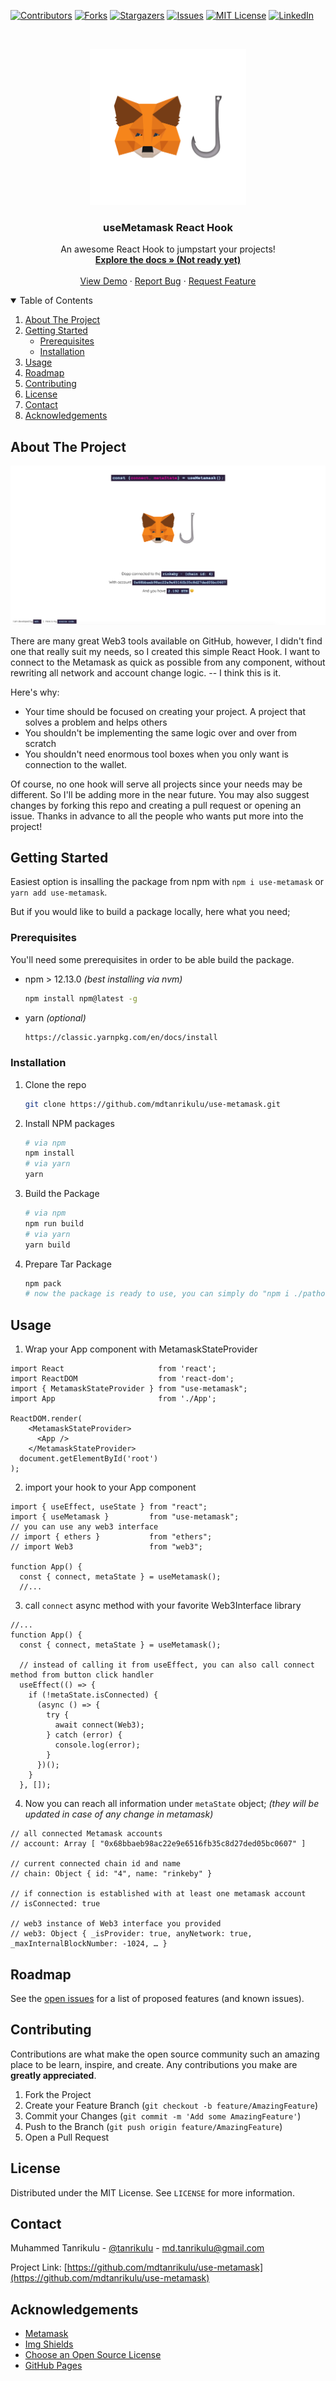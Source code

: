 [![Contributors][contributors-shield]][contributors-url]
[![Forks][forks-shield]][forks-url]
[![Stargazers][stars-shield]][stars-url]
[![Issues][issues-shield]][issues-url]
[![MIT License][license-shield]][license-url]
[![LinkedIn][linkedin-shield]][linkedin-url]



<!-- PROJECT LOGO -->
<br />
<p align="center">
  <a href="https://github.com/mdtanrikulu/use-metamask">
    <img src="example/public/logo512.png" alt="Logo" width="250" height="250">
  </a>

  <h3 align="center">useMetamask React Hook</h3>

  <p align="center">
    An awesome React Hook to jumpstart your projects!
    <br />
    <a href="https://github.com/mdtanrikulu/use-metamask"><strong>Explore the docs » (Not ready yet)</strong></a>
    <br />
    <br />
    <a href="https://mdtanrikulu.github.io/use-metamask">View Demo</a>
    ·
    <a href="https://github.com/mdtanrikulu/use-metamask/issues">Report Bug</a>
    ·
    <a href="https://github.com/mdtanrikulu/use-metamask/issues">Request Feature</a>
  </p>
</p>



<!-- TABLE OF CONTENTS -->
<details open="open">
  <summary>Table of Contents</summary>
  <ol>
    <li>
      <a href="#about-the-project">About The Project</a>
    </li>
    <li>
      <a href="#getting-started">Getting Started</a>
      <ul>
        <li><a href="#prerequisites">Prerequisites</a></li>
        <li><a href="#installation">Installation</a></li>
      </ul>
    </li>
    <li><a href="#usage">Usage</a></li>
    <li><a href="#roadmap">Roadmap</a></li>
    <li><a href="#contributing">Contributing</a></li>
    <li><a href="#license">License</a></li>
    <li><a href="#contact">Contact</a></li>
    <li><a href="#acknowledgements">Acknowledgements</a></li>
  </ol>
</details>



<!-- ABOUT THE PROJECT -->
## About The Project

[![Product Name Screen Shot][product-screenshot]]()

There are many great Web3 tools available on GitHub, however, I didn't find one that really suit my needs, so I created this simple React Hook. I want to connect to the Metamask as quick as possible from any component, without rewriting all network and account change logic. -- I think this is it.

Here's why:
* Your time should be focused on creating your project. A project that solves a problem and helps others
* You shouldn't be implementing the same logic over and over from scratch
* You shouldn't need enormous tool boxes when you only want is connection to the wallet.

Of course, no one hook will serve all projects since your needs may be different. So I'll be adding more in the near future. You may also suggest changes by forking this repo and creating a pull request or opening an issue. Thanks in advance to all the people who wants put more into the project!


<!-- GETTING STARTED -->
## Getting Started

Easiest option is insalling the package from npm with `npm i use-metamask` or `yarn add use-metamask`.

But if you would like to build a package locally, here what you need;

### Prerequisites

You'll need some prerequisites in order to be able build the package.
* npm > 12.13.0 _(best installing via nvm)_
  ```sh
  npm install npm@latest -g
  ```
* yarn _(optional)_
  ```sh
  https://classic.yarnpkg.com/en/docs/install
  ```

### Installation

1. Clone the repo
   ```sh
   git clone https://github.com/mdtanrikulu/use-metamask.git
   ```
2. Install NPM packages
   ```sh
   # via npm
   npm install
   # via yarn
   yarn
   ```
3. Build the Package
   ```sh
   # via npm
   npm run build
   # via yarn
   yarn build
   ```
4. Prepare Tar Package
   ```sh
   npm pack
   # now the package is ready to use, you can simply do "npm i ./pathoftarfile/use-metamask-1.0.0.tgz" in your project
   ```



<!-- USAGE EXAMPLES -->
## Usage

1. Wrap your App component with MetamaskStateProvider
```JS
import React                     from 'react';
import ReactDOM                  from 'react-dom';
import { MetamaskStateProvider } from "use-metamask";
import App                       from './App';

ReactDOM.render(
    <MetamaskStateProvider>
      <App />
    </MetamaskStateProvider>
  document.getElementById('root')
);
```

2. import your hook to your App component
```JS
import { useEffect, useState } from "react";
import { useMetamask }         from "use-metamask";
// you can use any web3 interface
// import { ethers }           from "ethers";
// import Web3                 from "web3";

function App() {
  const { connect, metaState } = useMetamask();
  //...
```

3. call `connect` async method with your favorite Web3Interface library

```JS
//...
function App() {
  const { connect, metaState } = useMetamask();

  // instead of calling it from useEffect, you can also call connect method from button click handler
  useEffect(() => {
    if (!metaState.isConnected) {
      (async () => {
        try {
          await connect(Web3);
        } catch (error) {
          console.log(error);
        }
      })();
    }
  }, []);

```

4. Now you can reach all information under `metaState` object; _(they will be updated in case of any change in metamask)_
```JS
// all connected Metamask accounts 
// account: Array [ "0x68bbaeb98ac22e9e6516fb35c8d27ded05bc0607" ]

// current connected chain id and name 
// chain: Object { id: "4", name: "rinkeby" }

// if connection is established with at least one metamask account
// isConnected: true

// web3 instance of Web3 interface you provided
// web3: Object { _isProvider: true, anyNetwork: true, _maxInternalBlockNumber: -1024, … }
```

<!-- ROADMAP -->
## Roadmap

See the [open issues](https://github.com/mdtanrikulu/use-metamask/issues) for a list of proposed features (and known issues).



<!-- CONTRIBUTING -->
## Contributing

Contributions are what make the open source community such an amazing place to be learn, inspire, and create. Any contributions you make are **greatly appreciated**.

1. Fork the Project
2. Create your Feature Branch (`git checkout -b feature/AmazingFeature`)
3. Commit your Changes (`git commit -m 'Add some AmazingFeature'`)
4. Push to the Branch (`git push origin feature/AmazingFeature`)
5. Open a Pull Request



<!-- LICENSE -->
## License

Distributed under the MIT License. See `LICENSE` for more information.



<!-- CONTACT -->
## Contact

Muhammed Tanrikulu - [@tanrikuIu](https://twitter.com/tanrikuIu) - md.tanrikulu@gmail.com

Project Link: [https://github.com/mdtanrikulu/use-metamask](https://github.com/mdtanrikulu/use-metamask)



<!-- ACKNOWLEDGEMENTS -->
## Acknowledgements
* [Metamask](https://metamask.io/)
* [Img Shields](https://shields.io)
* [Choose an Open Source License](https://choosealicense.com)
* [GitHub Pages](https://pages.github.com)





<!-- MARKDOWN LINKS & IMAGES -->
<!-- https://www.markdownguide.org/basic-syntax/#reference-style-links -->
[contributors-shield]: https://img.shields.io/github/contributors/mdtanrikulu/use-metamask.svg?style=for-the-badge
[contributors-url]: https://github.com/mdtanrikulu/use-metamask/graphs/contributors
[forks-shield]: https://img.shields.io/github/forks/mdtanrikulu/use-metamask.svg?style=for-the-badge
[forks-url]: https://github.com/mdtanrikulu/use-metamask/network/members
[stars-shield]: https://img.shields.io/github/stars/mdtanrikulu/use-metamask.svg?style=for-the-badge
[stars-url]: https://github.com/mdtanrikulu/use-metamask/stargazers
[issues-shield]: https://img.shields.io/github/issues/mdtanrikulu/use-metamask.svg?style=for-the-badge
[issues-url]: https://github.com/mdtanrikulu/use-metamask/issues
[license-shield]: https://img.shields.io/github/license/mdtanrikulu/use-metamask.svg?style=for-the-badge
[license-url]: https://github.com/mdtanrikulu/use-metamask/blob/main/LICENSE
[linkedin-shield]: https://img.shields.io/badge/-LinkedIn-black.svg?style=for-the-badge&logo=linkedin&colorB=555
[linkedin-url]: https://linkedin.com/in/mdtanrikulu
[product-screenshot]: example/public/screenshot.png
